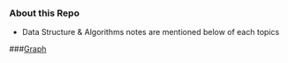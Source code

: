 ### About this Repo

- Data Structure & Algorithms notes are mentioned below of each topics

###[Graph](https://github.com/rishisrivastava07/DSA/tree/main/Graphs "Graph")

